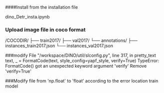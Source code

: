 ####Install from the installation file

dino_Detr_insta.ipynb


### Upload image file in coco format
/COCODIR/
  ├── train2017/
  ├── val2017/
  └── annotations/
  	├── instances_train2017.json
  	└── instances_val2017.json

   

###modify  File "/workspace/DINO/util/slconfig.py", line 317, in pretty_text
    text, _ = FormatCode(text, style_config=yapf_style, verify=True)
TypeError: FormatCode() got an unexpected keyword argument 'verify'
Remove 'verify=True'

###Modify file from 'np.float' to 'float' according to the error location
train model 

